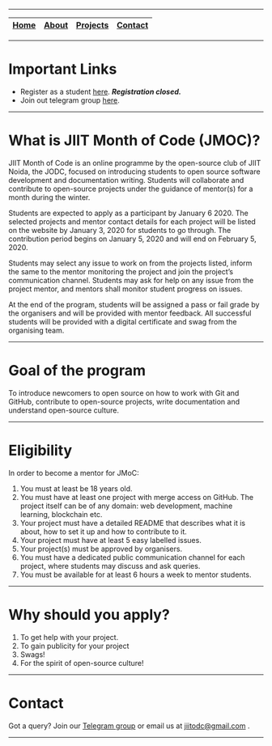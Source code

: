 
---

| [Home](README.md) | [About](About.md) | [Projects](Projects.md) | [Contact](Contact.md) |
|:--:|:--:|:--:|:--:|

---

# Important Links

* Register as a student [here](). ***Registration closed.***
* Join out telegram group [here](https://t.me/jiitmoc).

---

# What is JIIT Month of Code (JMOC)?

JIIT Month of Code is an online programme by the open-source club of JIIT Noida, the JODC, focused on introducing students to open source software development and documentation writing. Students will collaborate and contribute to open-source projects under the guidance of mentor(s) for a month during the winter.

Students are expected to apply as a participant by January 6 2020. The selected projects and mentor contact details for each project will be listed on the website by January 3, 2020 for students to go through. The contribution period begins on January 5, 2020 and will end on February 5, 2020.

Students may select any issue to work on from the projects listed, inform the same to the mentor monitoring the project and join the project’s communication channel. Students may ask for help on any issue from the project mentor, and mentors shall monitor student progress on issues.

At the end of the program, students will be assigned a pass or fail grade by the organisers and will be provided with mentor feedback. All successful students will be provided with a digital certificate and swag from the organising team.

---

# Goal of the program

To introduce newcomers to open source on how to work with Git and GitHub, contribute to open-source projects, write documentation and understand open-source culture.

---

# Eligibility

In order to become a mentor for JMoC:

1. You must at least be 18 years old.
2. You must have at least one project with merge access on GitHub. The project itself can be of any domain: web development, machine learning, blockchain etc.
3. Your project must have a detailed README that describes what it is about, how to set it up and how to contribute to it.
4. Your project must have at least 5 easy labelled issues.
5. Your project(s) must be approved by organisers.
6. You must have a dedicated public communication channel for each project, where students may discuss and ask queries.
7. You must be available for at least 6 hours a week to mentor students.

---

# Why should you apply?

1. To get help with your project.
2. To gain publicity for your project
3. Swags!
4. For the spirit of open-source culture!

---

# Contact

Got a query? Join our [Telegram group](https://t.me/jiitmoc) or email us at jiitodc@gmail.com .

---